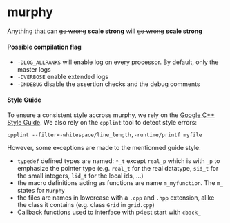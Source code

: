 # murphy

Anything that can ~~go wrong~~ **scale strong** will ~~go wrong~~ **scale strong**


#### Possible compilation flag
- ```-DLOG_ALLRANKS``` will enable log on every processor. By default, only the master logs
- ```-DVERBOSE``` enable extended logs
- ```-DNDEBUG``` disable the assertion checks and the debug comments

#### Style Guide
To ensure a consistent style accross murphy, we rely on the [Google C++ Style Guide](https://google.github.io/styleguide/cppguide.html#C++_Version).
We also rely on the `cpplint` tool to detect style errors:
```
cpplint --filter=-whitespace/line_length,-runtime/printf myfile
```

However, some exceptions are made to the mentionned guide style:
- `typedef` defined types are named: `*_t` except `real_p` which is with `_p` to emphasize the pointer type (e.g. `real_t` for the real datatype, `sid_t` for the small integers, `lid_t` for the local ids, ...)
- the macro definitions acting as functions are name `m_myfunction`. The `m_` states for `Murphy`
- the files are names in lowercase with a `.cpp` and `.hpp` extension, alike the class it contains (e.g. class `Grid` in `grid.cpp`)
- Callback functions used to interface with p4est start with `cback_`